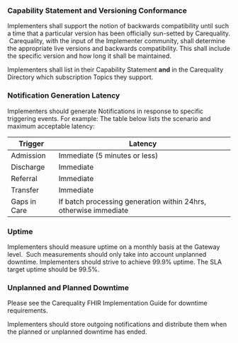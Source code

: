 <!-- Service_Level_Requirements.md {% comment %}
*****************************************************************************************
*                            WARNING: DO NOT EDIT THIS FILE                             *
*                                                                                       *
* This file is generated by SUSHI. Any edits you make to this file will be overwritten. *
*                                                                                       *
* To change the contents of this file, edit the original source file at:                *
* ig-data/input/pagecontent/3_Service_Level_Requirements.md                             *
*****************************************************************************************
{% endcomment %} -->
### Capability Statement and Versioning Conformance  
Implementers shall support the notion of backwards compatibility until such a time that a particular version has been officially sun-setted by Carequality.  Carequality, with the input of the Implementer community, shall determine the appropriate live versions and backwards compatibility. This shall include the specific version and how long it shall be maintained.

Implementers shall list in their Capability Statement __and__ in the Carequality Directory which subscription Topics they support.

### Notification Generation Latency
Implementers should generate Notifications in response to specific triggering events. For example: The table below lists the scenario and maximum acceptable latency:

|Trigger|Latency|
|--------|---------|
|Admission|Immediate (5 minutes or less)|
|Discharge|Immediate|
|Referral|Immediate|
|Transfer|Immediate|
|Gaps in Care|If batch processing generation within 24hrs, otherwise immediate|

### Uptime
Implementers should measure uptime on a monthly basis at the Gateway level.  Such measurements should only take into account unplanned downtime. Implementers should strive to achieve 99.9% uptime. The SLA target uptime should be 99.5%.

### Unplanned and Planned Downtime
Please see the Carequality FHIR Implementation Guide for downtime requirements.

Implementers should store outgoing notifications and distribute them when the planned or unplanned downtime has ended.
